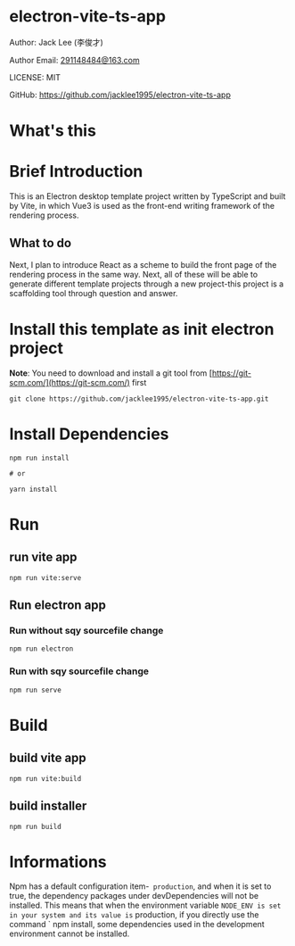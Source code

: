 # electron-vite-ts-app

Author: Jack Lee (李俊才)

Author Email: 291148484@163.com

LICENSE: MIT

GitHub: https://github.com/jacklee1995/electron-vite-ts-app

# What's this

# Brief Introduction

This is an Electron desktop template project written by TypeScript and built by Vite, in which Vue3 is used as the front-end writing framework of the rendering process.

## What to do 

Next, I plan to introduce React as a scheme to build the front page of the rendering process in the same way. Next, all of these will be able to generate different template projects through a new project-this project is a scaffolding tool through question and answer.

# Install this template as init electron project

**Note**: You need to download and install a git tool from [https://git-scm.com/](https://git-scm.com/) first

```
git clone https://github.com/jacklee1995/electron-vite-ts-app.git
```

# Install Dependencies

```
npm run install

# or

yarn install
```

# Run
## run vite app 
```
npm run vite:serve
```

## Run electron app

### Run without sqy sourcefile change

```
npm run electron
```

### Run with sqy sourcefile change

```
npm run serve
```

# Build

## build vite app

```
npm run vite:build
```

## build installer
```
npm run build
```

# Informations

 Npm has a default configuration item-` production`, and when it is set to true, the dependency packages under devDependencies will not be installed. This means that when the environment variable ` NODE_ENV is set in your system and its value is ` production, if you directly use the command ` npm install, some dependencies used in the development environment cannot be installed.
